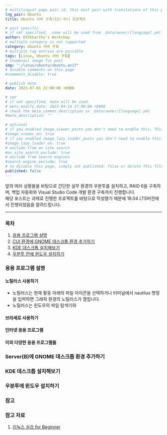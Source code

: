 ```yaml
---
# multilingual page pair id, this must pair with translations of this page. (This name must be unique)
lng_pair: Ubuntu
title: Ubuntu 서버 구축(12)-미니 프로젝트

# post specific
# if not specified, .name will be used from _data/owner/[language].yml
author: Othkkartho's Workshop
# multiple category is not supported
category: Ubuntu 서버 구축
# multiple tag entries are possible
tags: [Linux, Ubuntu 서버 구축]
# thumbnail image for post
img: ":/linux/ubuntu/ubuntu.avif"
# disable comments on this page
#comments_disable: true

# publish date
date: 2023-07-01 22:00:00 +0900

# seo
# if not specified, date will be used.
# meta_modify_date: 2023-04-14 17:00:00 +0900
# check the meta_common_description in _data/owner/[language].yml
#meta_description: ""

# optional
# if you enabled image_viewer_posts you don't need to enable this. This is only if image_viewer_posts = false
#image_viewer_on: true
# if you enabled image_lazy_loader_posts you don't need to enable this. This is only if image_lazy_loader_posts = false
#image_lazy_loader_on: true
# exclude from on site search
#on_site_search_exclude: true
# exclude from search engines
#search_engine_exclude: true
# to disable this page, simply set published: false or delete this file
published: false
---
```


<!-- outline-start -->

앞의 여러 상황들을 바탕으로 간단한 실무 환경의 우분투를 설치하고, RAID 6을 구축하며, 백업 자동화와 Visual Studio Code 개발 환경 구축까지 진행합니다.   
해당 포스트는 과제로 진행한 프로젝트를 바탕으로 작성했기 때문에 18.04 LTS버전에서 진행되었음을 알려드립니다.

<!-- outline-end -->

* * *

### 목차

1. [응용 프로그램 설명](#응용-프로그램-설명)
2. [CUI 환경에 GNOME 데스크톱 환경 추가하기](#serverb에-gnome-데스크톱-환경-추가하기)
3. [KDE 데스크톱 설치해보기](#kde-데스크톱-설치해보기)
4. [우분투 안에 윈도우 설치하기](#우분투에-윈도우-설치하기)

### 응용 프로그램 설명
#### 노틸러스 사용하기
- 노틸러스는 현재 활동 아래의 파일 아이콘을 선택하거나 터미널에서 nautilus 명령을 입력하면 그래픽 환경의 노틸러스가 열립니다.
- 노틸러스는 윈도우의 파일 탐색기와 

#### 브라세로 사용하기


#### 인터넷 응용 프로그램


#### 이외 다양한 응용 프로그램들


### Server(B)에 GNOME 데스크톱 환경 추가하기


### KDE 데스크톱 설치해보기


### 우분투에 윈도우 설치하기



### 참고
#### 

### 참고 자료
1. [리눅스 실습 for Beginner](https://www.hanbit.co.kr/store/books/look.php?p_code=B7654754187)
